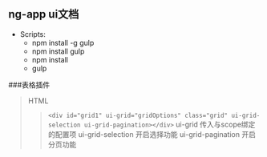 ## ng-app ui文档

* Scripts:
	* npm install -g gulp
	* npm install gulp
	* npm install
	* gulp
	
###表格插件
> HTML
> > `<div id="grid1" ui-grid="gridOptions" class="grid" ui-grid-selection ui-grid-pagination></div>`
> > ui-grid 传入与scope绑定的配置项
> > ui-grid-selection 开启选择功能 
> > ui-grid-pagination 开启分页功能